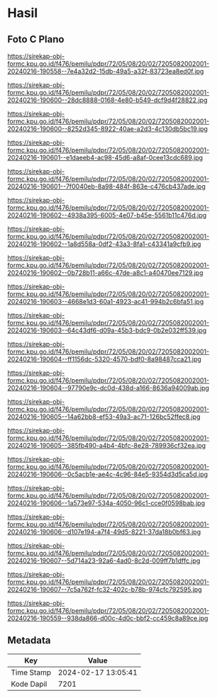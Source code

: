 # Hasil

## Foto C Plano

https://sirekap-obj-formc.kpu.go.id/f476/pemilu/pdpr/72/05/08/20/02/7205082002001-20240216-190558--7e4a32d2-15db-49a5-a32f-83723ea8ed0f.jpg

https://sirekap-obj-formc.kpu.go.id/f476/pemilu/pdpr/72/05/08/20/02/7205082002001-20240216-190600--28dc8888-0168-4e80-b549-dcf9d4f28822.jpg

https://sirekap-obj-formc.kpu.go.id/f476/pemilu/pdpr/72/05/08/20/02/7205082002001-20240216-190600--8252d345-8922-40ae-a2d3-4c130db5bc19.jpg

https://sirekap-obj-formc.kpu.go.id/f476/pemilu/pdpr/72/05/08/20/02/7205082002001-20240216-190601--e1daeeb4-ac98-45d6-a8af-0cee13cdc689.jpg

https://sirekap-obj-formc.kpu.go.id/f476/pemilu/pdpr/72/05/08/20/02/7205082002001-20240216-190601--7f0040eb-8a98-484f-863e-c476cb437ade.jpg

https://sirekap-obj-formc.kpu.go.id/f476/pemilu/pdpr/72/05/08/20/02/7205082002001-20240216-190602--4938a395-6005-4e07-b45e-5561b11c476d.jpg

https://sirekap-obj-formc.kpu.go.id/f476/pemilu/pdpr/72/05/08/20/02/7205082002001-20240216-190602--1a8d558a-0df2-43a3-8fa1-c43341a9cfb9.jpg

https://sirekap-obj-formc.kpu.go.id/f476/pemilu/pdpr/72/05/08/20/02/7205082002001-20240216-190602--0b728b11-a66c-47de-a8c1-a40470ee7129.jpg

https://sirekap-obj-formc.kpu.go.id/f476/pemilu/pdpr/72/05/08/20/02/7205082002001-20240216-190603--4668e1d3-60a1-4923-ac41-994b2c6bfa51.jpg

https://sirekap-obj-formc.kpu.go.id/f476/pemilu/pdpr/72/05/08/20/02/7205082002001-20240216-190603--64c43df6-d09a-45b3-bdc9-0b2e032ff539.jpg

https://sirekap-obj-formc.kpu.go.id/f476/pemilu/pdpr/72/05/08/20/02/7205082002001-20240216-190604--ff1156dc-5320-4570-bdf0-8a98487cca21.jpg

https://sirekap-obj-formc.kpu.go.id/f476/pemilu/pdpr/72/05/08/20/02/7205082002001-20240216-190604--97790e9c-dc0d-438d-a166-8636a94009ab.jpg

https://sirekap-obj-formc.kpu.go.id/f476/pemilu/pdpr/72/05/08/20/02/7205082002001-20240216-190605--14a62bb8-ef53-49a3-ac71-126bc52ffec8.jpg

https://sirekap-obj-formc.kpu.go.id/f476/pemilu/pdpr/72/05/08/20/02/7205082002001-20240216-190605--385fb490-a4b4-4bfc-8e28-789936cf32ea.jpg

https://sirekap-obj-formc.kpu.go.id/f476/pemilu/pdpr/72/05/08/20/02/7205082002001-20240216-190606--0c5acb1e-ae4c-4c96-84e5-9354d3d5ca5d.jpg

https://sirekap-obj-formc.kpu.go.id/f476/pemilu/pdpr/72/05/08/20/02/7205082002001-20240216-190606--1a573e97-534a-4050-96c1-cce0f0598bab.jpg

https://sirekap-obj-formc.kpu.go.id/f476/pemilu/pdpr/72/05/08/20/02/7205082002001-20240216-190606--d107e194-a7f4-49d5-8221-37da18b0bf63.jpg

https://sirekap-obj-formc.kpu.go.id/f476/pemilu/pdpr/72/05/08/20/02/7205082002001-20240216-190607--5d714a23-92a6-4ad0-8c2d-009ff7b1dffc.jpg

https://sirekap-obj-formc.kpu.go.id/f476/pemilu/pdpr/72/05/08/20/02/7205082002001-20240216-190607--7c5a762f-fc32-402c-b78b-974cfc792595.jpg

https://sirekap-obj-formc.kpu.go.id/f476/pemilu/pdpr/72/05/08/20/02/7205082002001-20240216-190559--938da866-d00c-4d0c-bbf2-cc459c8a89ce.jpg


## Metadata

| Key        | Value               |
| ---------- | ------------------- |
| Time Stamp | 2024-02-17 13:05:41 |
| Kode Dapil | 7201                |



